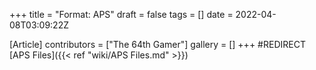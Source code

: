 +++
title = "Format: APS"
draft = false
tags = []
date = 2022-04-08T03:09:22Z

[Article]
contributors = ["The 64th Gamer"]
gallery = []
+++
#REDIRECT [APS Files]({{< ref "wiki/APS Files.md" >}})
